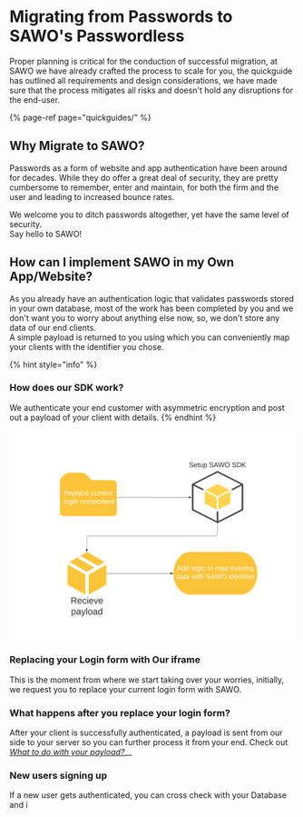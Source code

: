 # Migrating from Passwords to SAWO's Passwordless

Proper planning is critical for the conduction of successful migration, at  SAWO we have already crafted the process to scale for you, the quickguide has outlined all requirements and design considerations, we have made sure that the process mitigates all risks and doesn't hold any disruptions for the end-user.

{% page-ref page="quickguides/" %}

## **Why Migrate to SAWO?**

Passwords as a form of website and app authentication have been around for decades. While they do offer a great deal of security, they are pretty cumbersome to remember, enter and maintain, for both the firm and the user and leading to increased bounce rates.  
  
We welcome you to ditch passwords altogether, yet have the same level of security.  
Say hello to SAWO!

## How can I implement SAWO in my Own App/Website?

As you already have an authentication logic that validates passwords stored in your own database, most of the work has been completed by you and we don't want you to worry about anything else now, so,  we don't store any data of our end clients.   
A simple payload is returned to you using which you can conveniently map your clients with the identifier you chose.

{% hint style="info" %}
### How does our SDK work? 

We authenticate your end customer with asymmetric encryption and post out a payload of your client with details.
{% endhint %}

![](.gitbook/assets/flowchart-3-.png)

### Replacing your Login form with Our iframe

This is the moment from where we start taking over your worries, initially, we request you to replace your current login form with SAWO.

### What happens after you replace your login form?

After your client is successfully authenticated, a payload is sent from our side to your server so you can further process it from your end. Check out [_What to do with your payload?_](additonal-content/what-to-do-with-your-payload.md)\_\_

### New users signing up

If a new user gets authenticated, you can cross check with your Database and i



